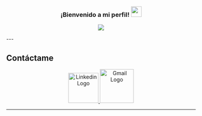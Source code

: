 <h3 align="center">
  ¡Bienvenido a mi perfil!
  <img src="https://media.giphy.com/media/hvRJCLFzcasrR4ia7z/giphy.gif" width="28">
</h3>

<!-- Typing SVG by DenverCoder1 - https://github.com/DenverCoder1/readme-typing-svg -->
<p align="center">
  <a href="https://github.com/DenverCoder1/readme-typing-svg"><img src="https://readme-typing-svg.herokuapp.com?center=true&vCenter=true&lines=Franco+Ezequiel+Oropel+Sottile++;+Full-Stack-Web-Developer"></a>
</p>
---

## Contáctame 

<p align="center">
    <a href="https://www.linkedin.com/in/franco-oropel/" ><img src="https://cdn.icon-icons.com/icons2/99/PNG/512/linkedin_socialnetwork_17441.png" alt="Linkedin Logo" height="80" >
    <a href="mailto:francooropel00@gmail.com" ><img src="https://cdn.icon-icons.com/icons2/2631/PNG/512/gmail_new_logo_icon_159149.png" alt="Gmail Logo" height="90" >
</p>

---

<!--
### Hi there 👋
**F-ranco/F-ranco** is a ✨ _special_ ✨ repository because its `README.md` (this file) appears on your GitHub profile.

Here are some ideas to get you started:

- 🔭 I’m currently working on ...
- 🌱 I’m currently learning ...
- 👯 I’m looking to collaborate on ...
- 🤔 I’m looking for help with ...
- 💬 Ask me about ...
- 📫 How to reach me: ...
- 😄 Pronouns: ...
- ⚡ Fun fact: ...
-->
